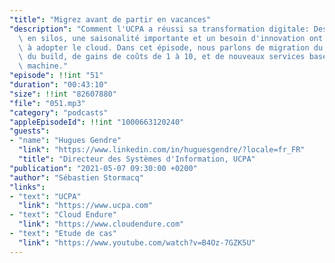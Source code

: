 ```yaml
---
"title": "Migrez avant de partir en vacances"
"description": "Comment l'UCPA a réussi sa transformation digitale: Des dizaines d'applications\
  \ en silos, une saisonalité importante et un besoin d'innovation ont poussé l'UCPA\
  \ à adopter le cloud. Dans cet épisode, nous parlons de migration du run, de refactoring\
  \ du build, de gains de coûts de 1 à 10, et de nouveaux services basés sur l'apprentissage\
  \ machine."
"episode": !!int "51"
"duration": "00:43:10"
"size": !!int "82607880"
"file": "051.mp3"
"category": "podcasts"
"appleEpisodeId": !!int "1000663120240"
"guests":
- "name": "Hugues Gendre"
  "link": "https://www.linkedin.com/in/huguesgendre/?locale=fr_FR"
  "title": "Directeur des Systèmes d'Information, UCPA"
"publication": "2021-05-07 09:30:00 +0200"
"author": "Sébastien Stormacq"
"links":
- "text": "UCPA"
  "link": "https://www.ucpa.com"
- "text": "Cloud Endure"
  "link": "https://www.cloudendure.com"
- "text": "Etude de cas"
  "link": "https://www.youtube.com/watch?v=B4Oz-7GZK5U"
---
```

